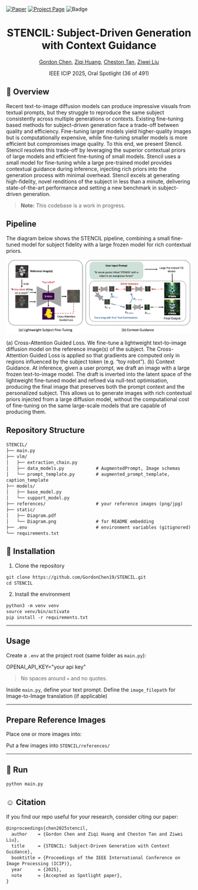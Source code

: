 [![Paper](https://img.shields.io/badge/cs.CV-Paper-b31b1b?logo=arxiv&logoColor=red)](https://gordonchen19.github.io/STENCIL.github.io/static/pdfs/chen.pdf)
[![Project Page](https://img.shields.io/badge/Evaluation-Website-green?logo=googlechrome&logoColor=green)](https://gordonchen19.github.io/STENCIL.github.io/)
![Badge](https://hitscounter.dev/api/hit?url=https%3A%2F%2Fgordonchen19.github.io%2FSTENCIL.github.io%2F&label=Visitors&icon=people&color=%233d8bfd&show=total)

<h1 align="center">STENCIL: Subject-Driven Generation with Context Guidance</h1>

<p align="center">
  <a href="https://gordonchen19.github.io">Gordon Chen</a>,
  <a href="https://ziqihuangg.github.io">Ziqi Huang</a>,
  <a href="https://www.a-star.edu.sg/cfar/about-cfar/our-team/dr-cheston-tan">Cheston Tan</a>,
  <a href="https://liuziwei7.github.io/team.html">Ziwei Liu</a>
</p>


<p align="center">
  IEEE ICIP 2025, Oral Spotlight (36 of 491)
</p>

## :mega: Overview 

Recent text-to-image diffusion models can produce impressive visuals from textual prompts, but they struggle to reproduce the same subject consistently across multiple generations or contexts. Existing fine-tuning based methods for subject-driven generation face a trade-off between quality and efficiency. Fine-tuning larger models yield higher-quality images but is computationally expensive, while fine-tuning smaller models is more efficient but compromises image quality. To this end, we present Stencil. Stencil resolves this trade-off by leveraging the superior contextual priors of large models and efficient fine-tuning of small models. Stencil uses a small model for fine-tuning while a large pre-trained model provides contextual guidance during inference, injecting rich priors into the generation process with minimal overhead. Stencil excels at generating high-fidelity, novel renditions of the subject in less than a minute, delivering state-of-the-art performance and setting a new benchmark in subject-driven generation.

> **Note:** This codebase is a work in progress. 

## Pipeline 

The diagram below shows the STENCIL pipeline, combining a small fine-tuned model for subject fidelity with a large frozen model for rich contextual priors.

![STENCIL Pipeline Diagram](static/Diagram.png)

(a) Cross-Attention Guided Loss. We fine-tune a lightweight text-to-image diffusion model on the reference image(s) of the subject. The Cross-Attention Guided Loss is applied so that gradients are computed only in regions influenced by the subject token (e.g. “toy robot”). (b) Context Guidance. At inference, given a user prompt, we draft an image with a large frozen text-to-image model. The draft is inverted into the latent space of the lightweight fine-tuned model and refined via null-text optimisation, producing the final image that preserves both the prompt context and the personalized subject. This allows us to generate images with rich contextual priors injected from a large diffusion model, without the computational cost of fine-tuning on the same large-scale models that are capable of producing them.

## Repository Structure

```
STENCIL/
├── main.py
├── vlm/
│   ├── extraction_chain.py
│   ├── data_models.py            # AugmentedPrompt, Image schemas
│   └── prompt_template.py        # augmented_prompt_template, caption_template
├── models/
│   ├── base_model.py
│   └── support_model.py
├── references/                   # your reference images (png/jpg)
├── static/
│   ├── Diagram.pdf
│   └── Diagram.png               # for README embedding
├── .env                          # environment variables (gitignored)
└── requirements.txt
```

## :hammer: Installation 

1. Clone the repository

```
git clone https://github.com/GordonChen19/STENCIL.git
cd STENCIL
```

2. Install the environment

```
python3 -m venv venv
source venv/bin/activate
pip install -r requirements.txt
```

---

## Usage

Create a `.env` at the project root (same folder as `main.py`):

OPENAI_API_KEY="your api key"

> No spaces around `=` and no quotes.

Inside `main.py`, define your text prompt. Define the  `image_filepath` for Image-to-Image translation (if applicable)

---

## Prepare Reference Images

Place one or more images into:

Put a few images into `STENCIL/references/`

---

## :rocket: Run

```bash
python main.py
```

## :relaxed: Citation
If you find our repo useful for your research, consider citing our paper:

```
@inproceedings{chen2025stencil,
  author    = {Gordon Chen and Ziqi Huang and Cheston Tan and Ziwei Liu},
  title     = {STENCIL: Subject-Driven Generation with Context Guidance},
  booktitle = {Proceedings of the IEEE International Conference on Image Processing (ICIP)},
  year      = {2025},
  note      = {Accepted as Spotlight paper},
}
```